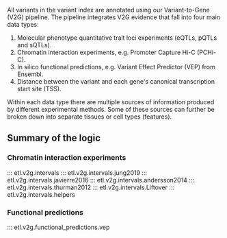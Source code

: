 All variants in the variant index are annotated using our Variant-to-Gene (V2G) pipeline. The pipeline integrates V2G evidence that fall into four main data types:

1. Molecular phenotype quantitative trait loci experiments (eQTLs, pQTLs and sQTLs).
2. Chromatin interaction experiments, e.g. Promoter Capture Hi-C (PCHi-C).
3. In silico functional predictions, e.g. Variant Effect Predictor (VEP) from Ensembl.
4. Distance between the variant and each gene's canonical transcription start site (TSS).

Within each data type there are multiple sources of information produced by different experimental methods. Some of these sources can further be broken down into separate tissues or cell types (features).

## Summary of the logic

### Chromatin interaction experiments

::: etl.v2g.intervals
::: etl.v2g.intervals.jung2019
::: etl.v2g.intervals.javierre2016
::: etl.v2g.intervals.andersson2014
::: etl.v2g.intervals.thurman2012
::: etl.v2g.intervals.Liftover
::: etl.v2g.intervals.helpers

### Functional predictions

::: etl.v2g.functional_predictions.vep
